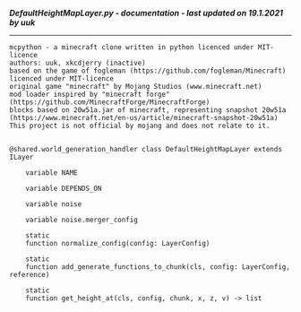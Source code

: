 ***DefaultHeightMapLayer.py - documentation - last updated on 19.1.2021 by uuk***
___

    mcpython - a minecraft clone written in python licenced under MIT-licence
    authors: uuk, xkcdjerry (inactive)
    based on the game of fogleman (https://github.com/fogleman/Minecraft) licenced under MIT-licence
    original game "minecraft" by Mojang Studios (www.minecraft.net)
    mod loader inspired by "minecraft forge" (https://github.com/MinecraftForge/MinecraftForge)
    blocks based on 20w51a.jar of minecraft, representing snapshot 20w51a
    (https://www.minecraft.net/en-us/article/minecraft-snapshot-20w51a)
    This project is not official by mojang and does not relate to it.


    @shared.world_generation_handler class DefaultHeightMapLayer extends ILayer

        variable NAME

        variable DEPENDS_ON

        variable noise

        variable noise.merger_config

        static
        function normalize_config(config: LayerConfig)

        static
        function add_generate_functions_to_chunk(cls, config: LayerConfig, reference)

        static
        function get_height_at(cls, config, chunk, x, z, v) -> list